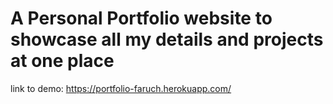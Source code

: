 # A Personal Portfolio website to showcase all my details and projects at one place

link to demo:
https://portfolio-faruch.herokuapp.com/
